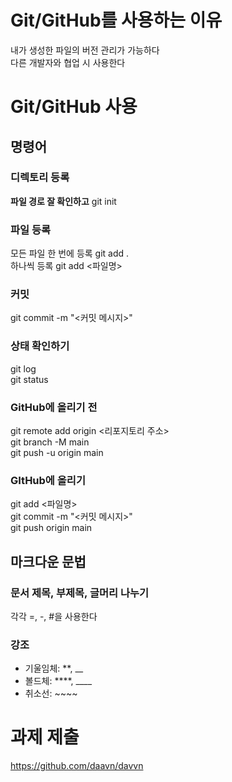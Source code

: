 # Git/GitHub를 사용하는 이유
내가 생성한 파일의 버전 관리가 가능하다  
다른 개발자와 협업 시 사용한다


# Git/GitHub 사용

## 명령어

### 디렉토리 등록
**파일 경로 잘 확인하고** git init 

### 파일 등록
모든 파일 한 번에 등록 git add .  
하나씩 등록 git add <파일명>

### 커밋
git commit -m "<커밋 메시지>"

### 상태 확인하기
git log  
git status

### GitHub에 올리기 전
git remote add origin <리포지토리 주소>  
git branch -M main  
git push -u origin main

### GItHub에 올리기
git add <파일명>  
git commit -m "<커밋 메시지>"  
git push origin main

## 마크다운 문법
### 문서 제목, 부제목, 글머리 나누기
각각 =, -, #을 사용한다
### 강조
- 기울임체: **, __  
- 볼드체: ****, ____
- 취소선: ~~~~


# 과제 제출
<https://github.com/daavn/davvn>
